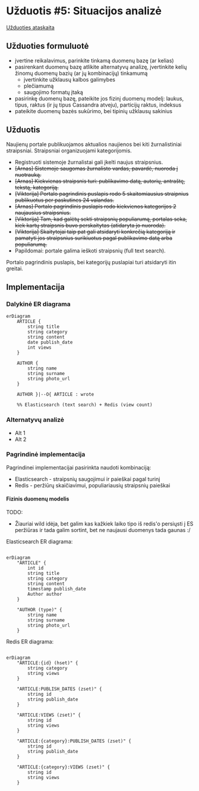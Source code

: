 # Užduotis #5: Situacijos analizė

[Užduoties ataskaita](https://www.overleaf.com/1798951545qczvyyyfgjwn#933f28)

## Užduoties formuluotė

- įvertine reikalavimus, parinkite tinkamą duomenų bazę (ar kelias)
- pasirenkant duomenų bazę atlikite alternatyvų analizę, įvertinkite kelių žinomų duomenų bazių (ar jų kombinacijų) tinkamumą
  - įvertinkite užklausų kalbos galimybes
  - plečiamumą
  - saugojimo formatų įtaką
- pasirinkę duomenų bazę, pateikite jos fizinį duomenų modelį: laukus, tipus, raktus (ir jų tipus Cassandra atveju), particijų raktus, indeksus
- pateikite duomenų bazės sukūrimo, bei tipinių užklausų sakinius

## Užduotis

Naujienų portale publikuojamos aktualios naujienos bei kiti žurnalistiniai straipsniai. Straipsniai organizuojami kategorijomis.

- Registruoti sistemoje žurnalistai gali įkelti naujus straipsnius.
- ~~[Arnas] Sistemoje saugomas žurnalisto vardas, pavardė, nuoroda į nuotrauką.~~
- ~~[Arnas] Kiekvienas straipsnis turi: publikavimo datą, autorių, antraštę, tekstą, kategoriją.~~
- ~~[Viktorija] Portalo pagrindinis puslapis rodo 5 skaitomiausius straipnius publikuotus per paskutines 24 valandas.~~
- ~~[Arnas] Portalo pagrindinis puslapis rodo kiekvienos kategorijos 2 naujausius straipsnius.~~
- ~~[Viktorija] Tam, kad galėtų sekti straipsnių populiarumą, portalas seka, kiek kartų straipsnis buvo perskaitytas (atidaryta jo nuoroda).~~
- ~~[Viktorija] Skaitytojai taip pat gali atsidaryti konkrečią kategoriją ir pamatyti jos straipsnius surikiuotus pagal publikavimo datą arba populiarumą.~~
- Papildomai: portale galima ieškoti straipsnių (full text search).

Portalo pagrindinis puslapis, bei kategorijų puslapiai turi atsidaryti itin greitai.

## Implementacija

### Dalykinė ER diagrama

```mermaid
erDiagram
    ARTICLE {
        string title
        string category
        string content
        date publish_date
        int views
    }

    AUTHOR {
        string name
        string surname
        string photo_url
    }

    AUTHOR }|--O{ ARTICLE : wrote

    %% Elasticsearch (text search) + Redis (view count)
```

### Alternatyvų analizė

- Alt 1
- Alt 2

### Pagrindinė implementacija

Pagrindinei implementacijai pasirinkta naudoti kombinaciją:

- Elasticsearch - straipsnių saugojimui ir paieškai pagal turinį
- Redis - peržiūrų skaičiavimui, populiariausių straipsnių paieškai

#### Fizinis duomenų modelis

TODO:
- Žiauriai wild idėja, bet galim kas kažkiek laiko tipo iš redis'o persiųsti į ES peržiūras ir tada galim sortint, bet ne naujausi duomenys tada gaunas :/

Elasticsearch ER diagrama:

```mermaid

erDiagram
    "ARTICLE" {
        int id
        string title
        string category
        string content
        timestamp publish_date
        Author author
    }

    "AUTHOR (type)" {
        string name
        string surname
        string photo_url
    }

```

Redis ER diagrama:

```mermaid

erDiagram
    "ARTICLE:{id} (hset)" {
        string category
        string views
    }

    "ARTICLE:PUBLISH_DATES (zset)" {
        string id
        string publish_date
    }

    "ARTICLE:VIEWS (zset)" {
        string id
        string views
    }

    "ARTICLE:{category}:PUBLISH_DATES (zset)" {
        string id
        string publish_date
    }

    "ARTICLE:{category}:VIEWS (zset)" {
        string id
        string views
    }

```

